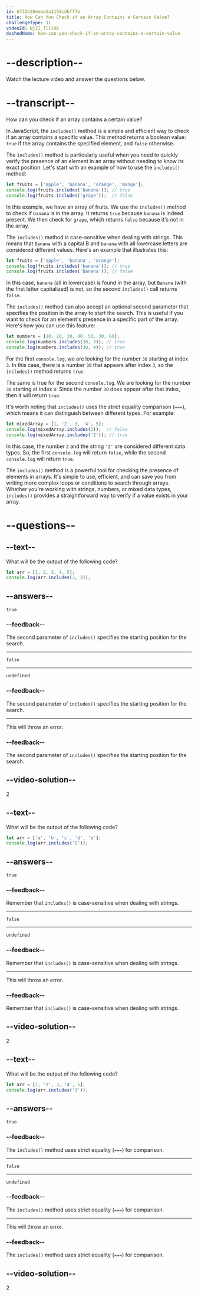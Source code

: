 ```yaml
---
id: 6732b28eeadda1158cdbff7b
title: How Can You Check if an Array Contains a Certain Value?
challengeType: 11
videoId: NjZI_TlIiXk
dashedName: how-can-you-check-if-an-array-contains-a-certain-value
---
```


# --description--

Watch the lecture video and answer the questions below.

# --transcript--

How can you check if an array contains a certain value?

In JavaScript, the `includes()` method is a simple and efficient way to check if an array contains a specific value. This method returns a boolean value: `true` if the array contains the specified element, and `false` otherwise. 

The `includes()` method is particularly useful when you need to quickly verify the presence of an element in an array without needing to know its exact position. Let's start with an example of how to use the `includes()` method:

```js
let fruits = ['apple', 'banana', 'orange', 'mango'];
console.log(fruits.includes('banana')); // true
console.log(fruits.includes('grape'));  // false
```

In this example, we have an array of fruits. We use the `includes()` method to check if `banana` is in the array. It returns `true` because `banana` is indeed present. We then check for `grape`, which returns `false` because it's not in the array.

The `includes()` method is case-sensitive when dealing with strings. This means that `Banana` with a capital B and `banana` with all lowercase letters are considered different values. Here's an example that illustrates this:

```js
let fruits = ['apple', 'banana', 'orange'];
console.log(fruits.includes('banana')); // true
console.log(fruits.includes('Banana')); // false
```

In this case, `banana` (all in lowercase) is found in the array, but `Banana` (with the first letter capitalized) is not, so the second `includes()` call returns `false`.

The `includes()` method can also accept an optional second parameter that specifies the position in the array to start the search. This is useful if you want to check for an element's presence in a specific part of the array. Here's how you can use this feature:

```js
let numbers = [10, 20, 30, 40, 50, 30, 60];
console.log(numbers.includes(30, 3)); // true
console.log(numbers.includes(30, 4)); // true
```

For the first `console.log`, we are looking for the number `30` starting at index `3`. In this case, there is a number `30` that appears after index `3`, so the `includes()` method returns `true`. 

The same is true for the second `console.log`. We are looking for the number `30` starting at index `4`. Since the number `30` does appear after that index, then it will return `true`. 

It's worth noting that `includes()` uses the strict equality comparison (`===`), which means it can distinguish between different types. For example:

```js
let mixedArray = [1, '2', 3, '4', 5];
console.log(mixedArray.includes(2));  // false
console.log(mixedArray.includes('2')); // true
```

In this case, the number `2` and the string `'2'` are considered different data types. So, the first `console.log` will return `false`, while the second `console.log` will return `true`.

The `includes()` method is a powerful tool for checking the presence of elements in arrays. It's simple to use, efficient, and can save you from writing more complex loops or conditions to search through arrays. Whether you're working with strings, numbers, or mixed data types, `includes()` provides a straightforward way to verify if a value exists in your array.

# --questions--

## --text--

What will be the output of the following code?

```js
let arr = [1, 2, 3, 4, 5];
console.log(arr.includes(3, 3));
```

## --answers--

`true`

### --feedback--

The second parameter of ``includes()`` specifies the starting position for the search.

---

`false`

---

`undefined`

### --feedback--

The second parameter of ``includes()`` specifies the starting position for the search.

---

This will throw an error.

### --feedback--

The second parameter of ``includes()`` specifies the starting position for the search.

## --video-solution--

2

## --text--

What will be the output of the following code?

```js
let arr = ['a', 'b', 'c', 'd', 'e'];
console.log(arr.includes('C'));
```

## --answers--

`true`

### --feedback--

Remember that ``includes()`` is case-sensitive when dealing with strings.

---

`false`

---

`undefined`

### --feedback--

Remember that ``includes()`` is case-sensitive when dealing with strings.

---

This will throw an error.

### --feedback--

Remember that ``includes()`` is case-sensitive when dealing with strings.

## --video-solution--

2

## --text--

What will be the output of the following code?

```js
let arr = [1, '2', 3, '4', 5];
console.log(arr.includes('3'));
```

## --answers--

`true`

### --feedback--

The ``includes()`` method uses strict equality (`===`) for comparison.

---

`false`

---

`undefined`

### --feedback--

The ``includes()`` method uses strict equality (`===`) for comparison.

---

This will throw an error.

### --feedback--

The ``includes()`` method uses strict equality (`===`) for comparison.

## --video-solution--

2
